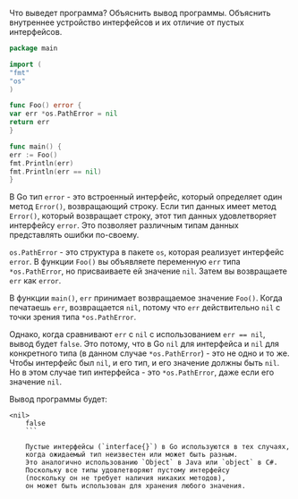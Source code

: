Что выведет программа? Объяснить вывод программы. Объяснить внутреннее устройство интерфейсов и их отличие от пустых интерфейсов.

```go
package main

import (
"fmt"
"os"
)

func Foo() error {
var err *os.PathError = nil
return err
}

func main() {
err := Foo()
fmt.Println(err)
fmt.Println(err == nil)
}
```
В Go тип `error` - это встроенный интерфейс, который определяет один метод `Error()`,
возвращающий строку. Если тип данных имеет метод `Error()`, который возвращает строку,
этот тип данных удовлетворяет интерфейсу `error`. Это позволяет различным типам данных
представлять ошибки по-своему.

`os.PathError` - это структура в пакете `os`, которая реализует интерфейс `error`.
В функции `Foo()` вы объявляете переменную `err` типа `*os.PathError`,
но присваиваете ей значение `nil`. Затем вы возвращаете `err` как `error`.

В функции `main()`, `err` принимает возвращаемое значение `Foo()`. Когда печатаешь
`err`, возвращается `nil`, потому что `err` действительно `nil` с точки зрения типа
`*os.PathError`.

Однако, когда сравнивают `err` с `nil` с использованием `err == nil`, вывод будет
`false`. Это потому, что в Go `nil` для интерфейса и `nil` для конкретного типа
(в данном случае `*os.PathError`) - это не одно и то же. Чтобы интерфейс был `nil`,
и его тип, и его значение должны быть `nil`. Но в этом случае тип интерфейса - это
`*os.PathError`, даже если его значение `nil`.

Вывод программы будет:

```shell
<nil>
    false
    ```

    Пустые интерфейсы (`interface{}`) в Go используются в тех случаях,
    когда ожидаемый тип неизвестен или может быть разным.
    Это аналогично использованию `Object` в Java или `object` в C#.
    Поскольку все типы удовлетворяют пустому интерфейсу
    (поскольку он не требует наличия никаких методов),
    он может быть использован для хранения любого значения.